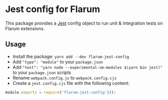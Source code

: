 # Jest config for Flarum

This package provides a [Jest](https://jestjs.io/) config object to run unit & integration tests on Flarum extensions.

## Usage

* Install the package: `yarn add --dev flarum-jest-config`
* Add `"type": "module"` to your `package.json`
* Add `"test": "yarn node --experimental-vm-modules $(yarn bin jest)"` to your `package.json` scripts
* Rename `webpack.config.js` to `webpack.config.cjs`
* Create a `jest.config.cjs` file with the following content:
```js
module.exports = require('flarum-jest-config')();
```
